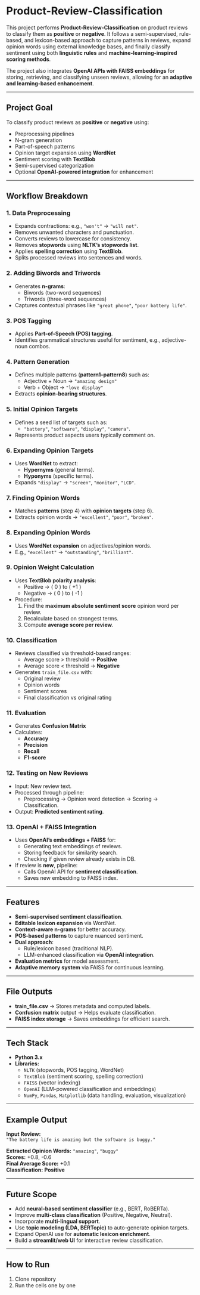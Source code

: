 # Product-Review-Classification



This project performs **Product-Review-Classification** on product reviews to classify them as **positive** or **negative**. It follows a semi-supervised, rule-based, and lexicon-based approach to capture patterns in reviews, expand opinion words using external knowledge bases, and finally classify sentiment using both **linguistic rules** and **machine-learning-inspired scoring methods**.  

The project also integrates **OpenAI APIs with FAISS embeddings** for storing, retrieving, and classifying unseen reviews, allowing for an **adaptive and learning-based enhancement**.

---

## Project Goal
To classify product reviews as **positive** or **negative** using:
- Preprocessing pipelines
- N-gram generation
- Part-of-speech patterns
- Opinion target expansion using **WordNet**
- Sentiment scoring with **TextBlob**
- Semi-supervised categorization
- Optional **OpenAI-powered integration** for enhancement

---

## Workflow Breakdown

### 1. Data Preprocessing

- Expands contractions: e.g., `"won't"` → `"will not"`.
- Removes unwanted characters and punctuation.
- Converts reviews to lowercase for consistency.
- Removes **stopwords** using **NLTK’s stopwords list**.
- Applies **spelling correction** using **TextBlob**.
- Splits processed reviews into sentences and words.

### 2. Adding Biwords and Triwords

- Generates **n-grams**:  
  - Biwords (two-word sequences)  
  - Triwords (three-word sequences)  
- Captures contextual phrases like `"great phone"`, `"poor battery life"`.

### 3. POS Tagging

- Applies **Part-of-Speech (POS) tagging**.  
- Identifies grammatical structures useful for sentiment, e.g., adjective-noun combos.

### 4. Pattern Generation

- Defines multiple patterns (**pattern1–pattern8**) such as:
  - Adjective + Noun → `"amazing design"`
  - Verb + Object → `"love display"`
- Extracts **opinion-bearing structures**.

### 5. Initial Opinion Targets

- Defines a seed list of targets such as:
  - `"battery"`, `"software"`, `"display"`, `"camera"`.
- Represents product aspects users typically comment on.

### 6. Expanding Opinion Targets

- Uses **WordNet** to extract:
  - **Hypernyms** (general terms).
  - **Hyponyms** (specific terms).
- Expands `"display"` → `"screen"`, `"monitor"`, `"LCD"`.

### 7. Finding Opinion Words

- Matches **patterns** (step 4) with **opinion targets** (step 6).  
- Extracts opinion words → `"excellent"`, `"poor"`, `"broken"`.  

### 8. Expanding Opinion Words

- Uses **WordNet expansion** on adjectives/opinion words.  
- E.g., `"excellent"` → `"outstanding"`, `"brilliant"`.

### 9. Opinion Weight Calculation

- Uses **TextBlob polarity analysis**:
  - Positive → \( 0 \) to \( +1 \)  
  - Negative → \( 0 \) to \( -1 \)  
- Procedure:
  1. Find the **maximum absolute sentiment score** opinion word per review.
  2. Recalculate based on strongest terms.
  3. Compute **average score per review**.

### 10. Classification

- Reviews classified via threshold-based ranges:
  - Average score > threshold → **Positive**
  - Average score < threshold → **Negative**
- Generates `train_file.csv` with:
  - Original review
  - Opinion words
  - Sentiment scores
  - Final classification vs original rating

### 11. Evaluation

- Generates **Confusion Matrix**  
- Calculates:
  - **Accuracy**
  - **Precision**
  - **Recall**
  - **F1-score**

### 12. Testing on New Reviews

- Input: New review text.  
- Processed through pipeline:
  - Preprocessing → Opinion word detection → Scoring → Classification.  
- Output: **Predicted sentiment rating**.

### 13. OpenAI + FAISS Integration

- Uses **OpenAI’s embeddings + FAISS** for:
  - Generating text embeddings of reviews.
  - Storing feedback for similarity search.
  - Checking if given review already exists in DB.
- If review is **new**, pipeline:
  - Calls OpenAI API for **sentiment classification**.
  - Saves new embedding to FAISS index.

---

## Features
- **Semi-supervised sentiment classification**.
- **Editable lexicon expansion** via WordNet.
- **Context-aware n-grams** for better accuracy.
- **POS-based patterns** to capture nuanced sentiment.
- **Dual approach**:
  - Rule/lexicon based (traditional NLP).
  - LLM-enhanced classification via **OpenAI integration**.
- **Evaluation metrics** for model assessment.
- **Adaptive memory system** via FAISS for continuous learning.

---

## File Outputs
- **train_file.csv** → Stores metadata and computed labels.
- **Confusion matrix** output → Helps evaluate classification.
- **FAISS index storage** → Saves embeddings for efficient search.

---

## Tech Stack
- **Python 3.x**
- **Libraries:**
  - `NLTK` (stopwords, POS tagging, WordNet)
  - `TextBlob` (sentiment scoring, spelling correction)
  - `FAISS` (vector indexing)
  - `OpenAI` (LLM-powered classification and embeddings)
  - `NumPy`, `Pandas`, `Matplotlib` (data handling, evaluation, visualization)

---

## Example Output
**Input Review:**  
`"The battery life is amazing but the software is buggy."`

**Extracted Opinion Words:** `"amazing"`, `"buggy"`  
**Scores:** +0.8, -0.6  
**Final Average Score:** +0.1  
**Classification:** **Positive**

---

## Future Scope
- Add **neural-based sentiment classifier** (e.g., BERT, RoBERTa).  
- Improve **multi-class classification** (Positive, Negative, Neutral).  
- Incorporate **multi-lingual support**.  
- Use **topic modeling (LDA, BERTopic)** to auto-generate opinion targets.  
- Expand OpenAI use for **automatic lexicon enrichment**.  
- Build a **streamlit/web UI** for interactive review classification.

---

## How to Run
1. Clone repository
2. Run the cells one by one
